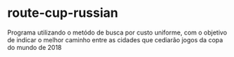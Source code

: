 # route-cup-russian
Programa utilizando o metódo de busca por custo uniforme, com o objetivo de indicar o melhor caminho entre as cidades que cediarão jogos da copa do mundo de 2018
